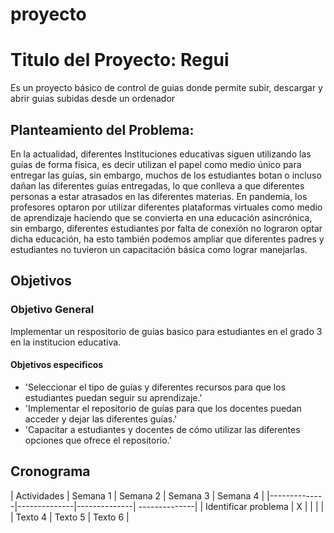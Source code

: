 # proyecto
# Titulo del Proyecto: Regui
Es un proyecto básico de control de guias donde permite subir, descargar y abrir guias subidas desde un ordenador 
## Planteamiento del Problema:
En la actualidad, diferentes Instituciones educativas siguen utilizando las guías de forma física, es decir utilizan el papel como medio único para entregar las guías, sin embargo, muchos de los estudiantes botan o incluso dañan las diferentes guías entregadas, lo que conlleva a que diferentes personas a estar atrasados en las diferentes materias.
En pandemia, los profesores optaron por utilizar diferentes plataformas virtuales como medio de aprendizaje haciendo que se convierta en una educación asincrónica, sin embargo, diferentes estudiantes por falta de conexión no lograron optar dicha educación, ha esto también podemos ampliar que diferentes padres y estudiantes no tuvieron un capacitación básica como lograr manejarlas. 
## Objetivos 
### Objetivo General 
Implementar un respositorio de guias basico para estudiantes en el grado 3 en la institucion educativa.
#### Objetivos especificos 
- 'Seleccionar el tipo de guías y diferentes recursos para que los estudiantes puedan seguir su aprendizaje.'
- 'Implementar el repositorio de guías para que los docentes puedan acceder y dejar las diferentes guías.'
- 'Capacitar a estudiantes y docentes de cómo utilizar las diferentes opciones que ofrece el repositorio.' 
## Cronograma 
| Actividades  | Semana 1 | Semana 2 | Semana 3 | Semana 4 |
|--------------|--------------|--------------| --------------| 
| Identificar problema      |    X     |  |    |    |
| Texto 4      | Texto 5      | Texto 6      |
